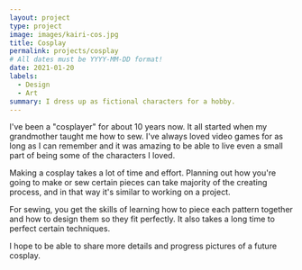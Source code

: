 ```yaml
---
layout: project
type: project
image: images/kairi-cos.jpg
title: Cosplay
permalink: projects/cosplay
# All dates must be YYYY-MM-DD format!
date: 2021-01-20
labels:
  - Design
  - Art
summary: I dress up as fictional characters for a hobby.
---
```



I've been a "cosplayer" for about 10 years now.  It all started when my grandmother taught me how to sew.  I've always loved video games for as long as I can remember and it was amazing to be able to live even a small part of being some of the characters I loved.

Making a cosplay takes a lot of time and effort.  Planning out how you're going to make or sew certain pieces can take majority of the creating process, and in that way it's similar to working on a project.

For sewing, you get the skills of learning how to piece each pattern together and how to design them so they fit perfectly.  It also takes a long time to perfect certain techniques.

I hope to be able to share more details and progress pictures of a future cosplay.
